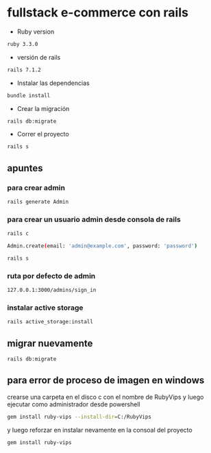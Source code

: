 # fullstack e-commerce   con rails 
* Ruby version
```bash
ruby 3.3.0
```
* versión de rails 
```bash
rails 7.1.2
```
* Instalar las dependencias
```bash
bundle install
```
* Crear la migración 
```bash
rails db:migrate
```
* Correr el proyecto
```bash
rails s
```

## apuntes
### para crear admin 
```bash
rails generate Admin
```
### para crear un usuario admin desde consola de rails 
```bash
rails c
```
```bash
Admin.create(email: 'admin@example.com', password: 'password')
```
```bash
rails s
```
### ruta por defecto de admin 
```bash
127.0.0.1:3000/admins/sign_in
```
### instalar active storage
```bash
rails active_storage:install
```
## migrar nuevamente 
```bash
rails db:migrate
```
## para error de proceso de imagen en windows
crearse una carpeta en el disco c con el nombre de RubyVips y luego ejecutar como administrador desde powershell
```bash
gem install ruby-vips --install-dir=C:/RubyVips
```
y luego reforzar en instalar nevamente en la consoal del proyecto
```bash
gem install ruby-vips
```
